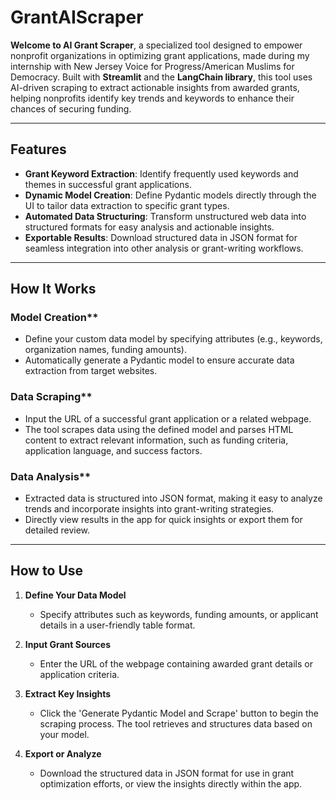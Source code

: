 # GrantAIScraper

**Welcome to AI Grant Scraper**, a specialized tool designed to empower nonprofit organizations in optimizing grant applications, made during my internship with New Jersey Voice for Progress/American Muslims for Democracy. Built with **Streamlit** and the **LangChain library**, this tool uses AI-driven scraping to extract actionable insights from awarded grants, helping nonprofits identify key trends and keywords to enhance their chances of securing funding.  

---

## **Features**  
- **Grant Keyword Extraction**: Identify frequently used keywords and themes in successful grant applications.  
- **Dynamic Model Creation**: Define Pydantic models directly through the UI to tailor data extraction to specific grant types.  
- **Automated Data Structuring**: Transform unstructured web data into structured formats for easy analysis and actionable insights.  
- **Exportable Results**: Download structured data in JSON format for seamless integration into other analysis or grant-writing workflows.  

---

## **How It Works**  
### Model Creation**  
- Define your custom data model by specifying attributes (e.g., keywords, organization names, funding amounts).  
- Automatically generate a Pydantic model to ensure accurate data extraction from target websites.  

### Data Scraping**  
- Input the URL of a successful grant application or a related webpage.  
- The tool scrapes data using the defined model and parses HTML content to extract relevant information, such as funding criteria, application language, and success factors.  

### Data Analysis**  
- Extracted data is structured into JSON format, making it easy to analyze trends and incorporate insights into grant-writing strategies.  
- Directly view results in the app for quick insights or export them for detailed review.  

---

## **How to Use**  

1. **Define Your Data Model**  
   - Specify attributes such as keywords, funding amounts, or applicant details in a user-friendly table format.  

2. **Input Grant Sources**  
   - Enter the URL of the webpage containing awarded grant details or application criteria.  

3. **Extract Key Insights**  
   - Click the 'Generate Pydantic Model and Scrape' button to begin the scraping process. The tool retrieves and structures data based on your model.  

4. **Export or Analyze**  
   - Download the structured data in JSON format for use in grant optimization efforts, or view the insights directly within the app.  
